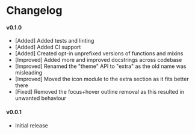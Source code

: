 # Changelog

#### v0.1.0
- [Added] Added tests and linting
- [Added] Added CI support
- [Added] Created opt-in unprefixed versions of functions and mixins
- [Improved] Added more and improved docstrings across codebase
- [Improved] Renamed the "theme" API to "extra" as the old name was misleading
- [Improved] Moved the icon module to the extra section as it fits better there
- [Fixed] Removed the focus+hover outline removal as this resulted in unwanted behaviour

#### v0.0.1
- Initial release
